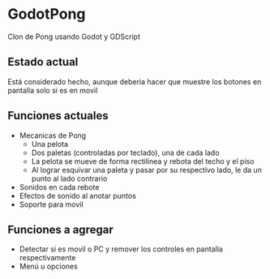 # GodotPong

Clon de Pong usando Godot y GDScript

## Estado actual

Está considerado hecho, aunque deberia hacer que muestre los botones en pantalla solo si es en movil

## Funciones actuales

- Mecanicas de Pong
  - Una pelota
  - Dos paletas (controladas por teclado), una de cada lado
  - La pelota se mueve de forma rectilinea y rebota del techo y el piso
  - Al lograr esquivar una paleta y pasar por su respectivo lado, le da un punto al lado contrario
- Sonidos en cada rebote
- Efectos de sonido al anotar puntos
- Soporte para movil

## Funciones a agregar

- Detectar si es movil o PC y remover los controles en pantalla respectivamente
- Menú u opciones
